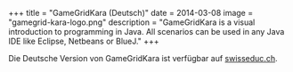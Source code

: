 +++
title = "GameGridKara (Deutsch)"
date = 2014-03-08
image = "gamegrid-kara-logo.png"
description = "GameGridKara is a visual introduction to programming in Java. All scenarios can be used in any Java IDE like Eclipse, Netbeans or BlueJ."
+++

Die Deutsche Version von GameGridKara ist verfügbar auf [swisseduc.ch](http://swisseduc.ch/informatik/karatojava/gamegridkara/).